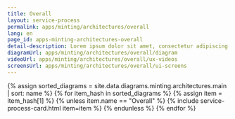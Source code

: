 ```yaml
---
title: Overall
layout: service-process
permalink: apps/minting/architectures/overall
lang: en
page_id: apps-minting-architectures-overall
detail-description: Lorem ipsum dolor sit amet, consectetur adipiscing elit. Nulla porttitor ipsum vitae tincidunt ullamcorper. Nunc eu sapien vitae neque efficitur viverra. Quisque quam libero, fermentum a arcu ac, tempus auctor mauris. Sed dui ex, eleifend eu pharetra eget, lacinia in tellus. Nam ac nibh quis tortor eleifend porttitor gravida quis augue. Pellentesque auctor ullamcorper arcu, quis malesuada nisi feugiat nec. Donec vitae ullamcorper magna. Donec mi tellus, ultricies id justo eu, vulputate volutpat eros. Nam vitae ex in lectus congue mollis. Cras libero metus, pharetra eu sodales id, porta ac quam. Vestibulum sed sagittis metus, vulputate dignissim lacus. Integer rhoncus vitae dui non interdum. Fusce elementum dolor eget molestie feugiat. Sed et leo eu tellus rutrum venenatis in at ante. Curabitur sed orci eu sem hendrerit molestie vitae vel nisi. Duis pellentesque id dui ut posuere.
diagramUrl: apps/minting/architectures/overall/diagram
videoUrl: apps/minting/architectures/overall/ux-videos
screensUrl: apps/minting/architectures/overall/ui-screens
---
```

{% assign sorted_diagrams = site.data.diagrams.minting.architectures.main | sort: name %}
{% for item_hash in sorted_diagrams %} {% assign item = item_hash[1] %}
  {% unless item.name == "Overall" %}
  {% include service-process-card.html item=item %}
  {% endunless %}
{% endfor %}